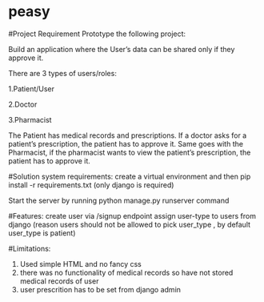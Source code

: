 # peasy
#Project Requirement 
Prototype the following project:

Build an application where the User’s data can be shared only if they approve it.

There are 3 types of users/roles:



1.Patient/User

2.Doctor

3.Pharmacist



The Patient has medical records and prescriptions. If a doctor asks for a patient’s prescription, the patient has to approve it. 
Same goes with the Pharmacist, if the pharmacist wants to view the patient’s prescription, the patient has to approve it.

#Solution
system requirements:
 create a virtual environment and then pip install -r requirements.txt (only django is required)

Start the server by running python manage.py runserver command

#Features:
create user via /signup endpoint
assign user-type to users from django (reason users should not be allowed to pick user_type , by default user_type is patient)


#Limitations:
1. Used simple HTML and no fancy css
2. there was no functionality of medical records so have not stored medical records of user
3. user prescrition has to be set from django admin






